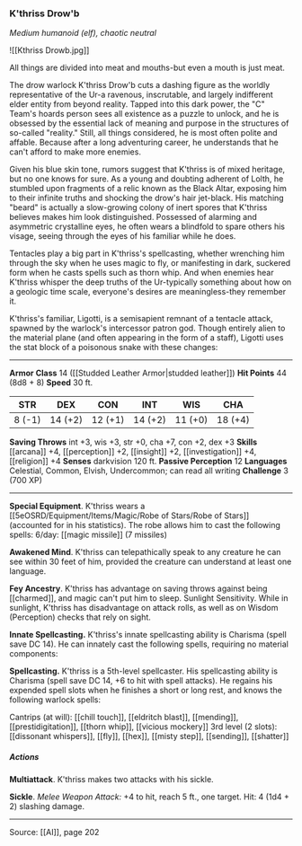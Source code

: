 ### K'thriss Drow'b
_Medium humanoid (elf), chaotic neutral_

![[Kthriss Drowb.jpg]]

All things are divided into meat and mouths-but even a mouth is just meat.


The drow warlock K'thriss Drow'b cuts a dashing figure as the worldly representative of the Ur-a ravenous, inscrutable, and largely indifferent elder entity from beyond reality. Tapped into this dark power, the "C" Team's hoards person sees all existence as a puzzle to unlock, and he is obsessed by the essential lack of meaning and purpose in the structures of so-called "reality." Still, all things considered, he is most often polite and affable. Because after a long adventuring career, he understands that he can't afford to make more enemies.

Given his blue skin tone, rumors suggest that K'thriss is of mixed heritage, but no one knows for sure. As a young and doubting adherent of Lolth, he stumbled upon fragments of a relic known as the Black Altar, exposing him to their infinite truths and shocking the drow's hair jet-black. His matching "beard" is actually a slow-growing colony of inert spores that K'thriss believes makes him look distinguished. Possessed of alarming and asymmetric crystalline eyes, he often wears a blindfold to spare others his visage, seeing through the eyes of his familiar while he does.

Tentacles play a big part in K'thriss's spellcasting, whether wrenching him through the sky when he uses magic to fly, or manifesting in dark, suckered form when he casts spells such as thorn whip. And when enemies hear K'thriss whisper the deep truths of the Ur-typically something about how on a geologic time scale, everyone's desires are meaningless-they remember it.

K'thriss's familiar, Ligotti, is a semisapient remnant of a tentacle attack, spawned by the warlock's intercessor patron god. Though entirely alien to the material plane (and often appearing in the form of a staff), Ligotti uses the stat block of a poisonous snake with these changes:








---

**Armor Class** 14 ([[Studded Leather Armor|studded leather]])
**Hit Points** 44 (8d8 + 8)
**Speed** 30 ft.

| STR     | DEX     | CON     | INT     | WIS     | CHA     |
|---------|---------|---------|---------|---------|---------|
| 8 (-1) | 14 (+2) | 12 (+1) | 14 (+2) | 11 (+0) | 18 (+4) |

**Saving Throws** int +3, wis +3, str +0, cha +7, con +2, dex +3
**Skills** [[arcana]] +4, [[perception]] +2, [[insight]] +2, [[investigation]] +4, [[religion]] +4
**Senses** darkvision 120 ft.
**Passive Perception** 12
**Languages** Celestial, Common, Elvish, Undercommon; can read all writing
**Challenge** 3 (700 XP)

---

**Special Equipment**. K'thriss wears a [[5eOSRD/Equipment/Items/Magic/Robe of Stars/Robe of Stars]] (accounted for in his statistics). The robe allows him to cast the following spells: 6/day: [[magic missile]] (7 missiles)

**Awakened Mind**. K'thriss can telepathically speak to any creature he can see within 30 feet of him, provided the creature can understand at least one language.

**Fey Ancestry**. K'thriss has advantage on saving throws against being [[charmed]], and magic can't put him to sleep. Sunlight Sensitivity. While in sunlight, K'thriss has disadvantage on attack rolls, as well as on Wisdom (Perception) checks that rely on sight.

**Innate Spellcasting.** K'thriss's innate spellcasting ability is Charisma (spell save DC 14). He can innately cast the following spells, requiring no material components:

**Spellcasting.** K'thriss is a 5th-level spellcaster. His spellcasting ability is Charisma (spell save DC 14, +6 to hit with spell attacks). He regains his expended spell slots when he finishes a short or long rest, and knows the following warlock spells:

Cantrips (at will): [[chill touch]], [[eldritch blast]], [[mending]], [[prestidigitation]], [[thorn whip]], [[vicious mockery]]
3rd level (2 slots): [[dissonant whispers]], [[fly]], [[hex]], [[misty step]], [[sending]], [[shatter]]

##### Actions
**Multiattack**. K'thriss makes two attacks with his sickle.

**Sickle**. _Melee Weapon Attack:_ +4 to hit, reach 5 ft., one target. Hit: 4 (1d4 + 2) slashing damage.


---

Source: [[AI]], page 202